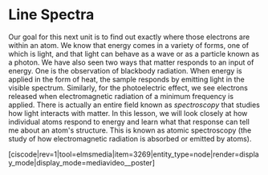 <div style="float:right;margin:auto"><ebook-button title="Atomic Structure" link="https://genchem.science.psu.edu/02-1-line-spectra"></ebook-button></div>


# Line Spectra

Our goal for this next unit is to find out exactly where those electrons are within an atom.  We know that energy comes in a variety of forms, one of which is light, and that light can behave as a wave or as a particle known as a photon.  We have also seen two ways that matter responds to an input of energy.  One is the observation of blackbody radiation.  When energy is applied in the form of heat, the sample responds by emitting light in the visible spectrum.  Similarly, for the photoelectric effect, we see electrons released when electromagnetic radiation of a minimum frequency is applied.   There is actually an entire field known as _spectroscopy_ that studies how light interacts with matter.  In this lesson, we will look closely at how individual atoms respond to energy and learn what that response can tell me about an atom's structure.  This is known as atomic spectroscopy (the study of how electromagnetic radiation is absorbed or emitted by atoms). 


<media-video>[ciscode|rev=1|tool=elmsmedia|item=3269|entity_type=node|render=display_mode|display_mode=mediavideo__poster]</media-video>
